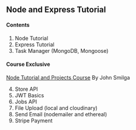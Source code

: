## Node and Express Tutorial

#### Contents

1. Node Tutorial
2. Express Tutorial
3. Task Manager (MongoDB, Mongoose)

#### Course Exclusive

[Node Tutorial and Projects Course](https://www.youtube.com/watch?v=Oe421EPjeBE&t=22267s)
By John Smilga

4. Store API
5. JWT Basics
6. Jobs API
7. File Upload (local and cloudinary)
8. Send Email (nodemailer and ethereal)
9. Stripe Payment
